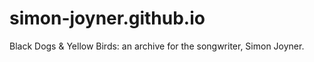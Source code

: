 simon-joyner.github.io
======================

Black Dogs &amp; Yellow Birds: an archive for the songwriter, Simon Joyner.
